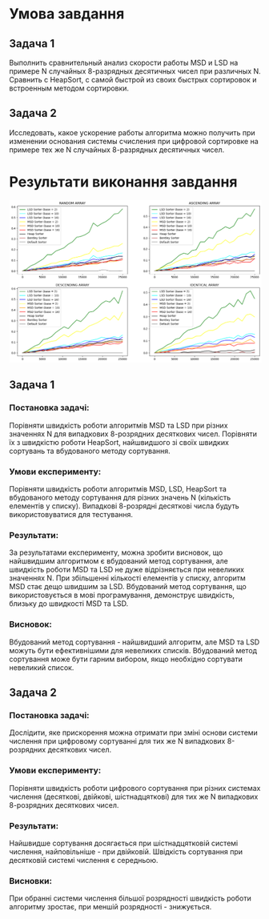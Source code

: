 # Умова завдання

## Задача 1

Выполнить сравнительный анализ скорости работы MSD и LSD на примере N случайных 8-разрядных
десятичных чисел при различных N.
Сравнить с HeapSort, c самой быстрой из своих быстрых сортировок и встроенным методом сортировки.

## Задача 2

Исследовать, какое ускорение работы алгоритма можно получить при изменении основания системы счисления
при цифровой сортировке на примере тех же N случайных 8-разрядных десятичных чисел.

# Результати виконання завдання

![](task6.png)

## Задача 1

### Постановка задачі:
Порівняти швидкість роботи алгоритмів MSD та LSD при різних значеннях N для випадкових 8-розрядних десяткових чисел. Порівняти їх з швидкістю роботи HeapSort, найшвидшого зі своїх швидких сортувань та вбудованого методу сортування.
### Умови експерименту: 
Порівняти швидкість роботи алгоритмів MSD, LSD, HeapSort та вбудованого методу сортування для різних значень N (кількість елементів у списку). Випадкові 8-розрядні десяткові числа будуть використовуватися для тестування.
### Результати: 
За результатами експерименту, можна зробити висновок, що найшвидшим алгоритмом є вбудований метод сортування, але швидкість роботи MSD та LSD не дуже відрізняється при невеликих значеннях N. При збільшенні кількості елементів у списку, алгоритм MSD стає дещо швидшим за LSD. Вбудований метод сортування, що використовується в мові програмування, демонструє швидкість, близьку до швидкості MSD та LSD.
### Висновок: 
Вбудований метод сортування - найшвидший алгоритм, але MSD та LSD можуть бути ефективнішими для невеликих списків. Вбудований метод сортування може бути гарним вибором, якщо необхідно сортувати невеликий список.

## Задача 2
### Постановка задачі: 
Дослідити, яке прискорення можна отримати при зміні основи системи числення при цифровому сортуванні для тих же N випадкових 8-розрядних десяткових чисел.
### Умови експерименту: 
Порівняти швидкість роботи цифрового сортування при різних системах числення (десяткові, двійкові, шістнадцяткові) для тих же N випадкових 8-розрядних десяткових чисел.
### Результати: 
Найшвидше сортування досягається при шістнадцятковій системі числення, найповільніше - при двійковій. Швідкість сортування при десятковій системі числення є середньою.
### Висновки:
При обранні системи числення більшої розрядності швидкість роботи алгоритму зростає, при меншій розрядності - знижується.